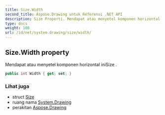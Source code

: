 ```yaml
---
title: Size.Width
second_title: Aspose.Drawing untuk Referensi .NET API
description: Size Properti. Mendapat atau menyetel komponen horizontal iniSize .
type: docs
weight: 100
url: /id/net/system.drawing/size/width/
---
```

## Size.Width property

Mendapat atau menyetel komponen horizontal iniSize .

```csharp
public int Width { get; set; }
```

### Lihat juga

* struct [Size](../)
* ruang nama [System.Drawing](../../size/)
* perakitan [Aspose.Drawing](../../../)


